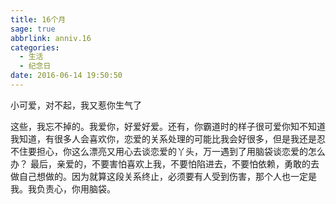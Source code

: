 ```yaml
---
title: 16个月
sage: true
abbrlink: anniv.16
categories:
  - 生活
  - 纪念日
date: 2016-06-14 19:50:50
---
```


小可爱，对不起，我又惹你生气了 

这些，我忘不掉的。我爱你，好爱好爱。还有，你霸道时的样子很可爱你知不知道 
我知道，有很多人会喜欢你，恋爱的关系处理的可能比我会好很多，但是我还是忍不住要担心，你这么漂亮又用心去谈恋爱的丫头，万一遇到了用脑袋谈恋爱的怎么办？ 
最后，亲爱的，不要害怕喜欢上我，不要怕陷进去，不要怕依赖，勇敢的去做自己想做的。因为就算这段关系终止，必须要有人受到伤害，那个人也一定是我。我负责心，你用脑袋。

